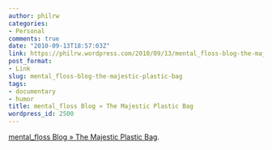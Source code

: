 ```yaml
---
author: philrw
categories:
- Personal
comments: true
date: "2010-09-13T18:57:03Z"
link: https://philrw.wordpress.com/2010/09/13/mental_floss-blog-the-majestic-plastic-bag/
post_format:
- Link
slug: mental_floss-blog-the-majestic-plastic-bag
tags:
- documentary
- humor
title: mental_floss Blog » The Majestic Plastic Bag
wordpress_id: 2500
---
```


[mental_floss Blog » The Majestic Plastic Bag](http://mentalfloss.com/article/25691/majestic-plastic-bag).
